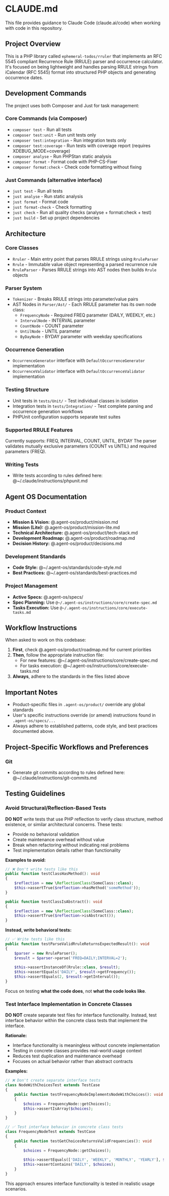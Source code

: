 # CLAUDE.md

This file provides guidance to Claude Code (claude.ai/code) when working with code in this repository.

## Project Overview

This is a PHP library called `ephemeral-todos/rruler` that implements an RFC 5545 compliant Recurrence Rule (RRULE) parser and occurrence calculator. It's focused on being lightweight and handles parsing RRULE strings from iCalendar (RFC 5545) format into structured PHP objects and generating occurrence dates.

## Development Commands

The project uses both Composer and Just for task management:

### Core Commands (via Composer)
- `composer test` - Run all tests
- `composer test:unit` - Run unit tests only
- `composer test:integration` - Run integration tests only
- `composer test:coverage` - Run tests with coverage report (requires XDEBUG_MODE=coverage)
- `composer analyse` - Run PHPStan static analysis
- `composer format` - Format code with PHP-CS-Fixer
- `composer format:check` - Check code formatting without fixing

### Just Commands (alternative interface)
- `just test` - Run all tests
- `just analyse` - Run static analysis
- `just format` - Format code
- `just format-check` - Check formatting
- `just check` - Run all quality checks (analyse + format:check + test)
- `just build` - Set up project dependencies

## Architecture

### Core Classes
- `Rruler` - Main entry point that parses RRULE strings using `RruleParser`
- `Rrule` - Immutable value object representing a parsed recurrence rule
- `RruleParser` - Parses RRULE strings into AST nodes then builds `Rrule` objects

### Parser System  
- `Tokenizer` - Breaks RRULE strings into parameter/value pairs
- AST Nodes in `Parser/Ast/` - Each RRULE parameter has its own node class:
  - `FrequencyNode` - Required FREQ parameter (DAILY, WEEKLY, etc.)
  - `IntervalNode` - INTERVAL parameter  
  - `CountNode` - COUNT parameter
  - `UntilNode` - UNTIL parameter
  - `ByDayNode` - BYDAY parameter with weekday specifications

### Occurrence Generation
- `OccurrenceGenerator` interface with `DefaultOccurrenceGenerator` implementation
- `OccurrenceValidator` interface with `DefaultOccurrenceValidator` implementation

### Testing Structure
- Unit tests in `tests/Unit/` - Test individual classes in isolation
- Integration tests in `tests/Integration/` - Test complete parsing and occurrence generation workflows
- PHPUnit configuration supports separate test suites

### Supported RRULE Features
Currently supports: FREQ, INTERVAL, COUNT, UNTIL, BYDAY
The parser validates mutually exclusive parameters (COUNT vs UNTIL) and required parameters (FREQ).

### Writing Tests
- Write tests according to rules defined here: @~/.claude/instructions/phpunit.md
## Agent OS Documentation

### Product Context
- **Mission & Vision:** @.agent-os/product/mission.md
- **Mission (Lite):** @.agent-os/product/mission-lite.md
- **Technical Architecture:** @.agent-os/product/tech-stack.md
- **Development Roadmap:** @.agent-os/product/roadmap.md
- **Decision History:** @.agent-os/product/decisions.md

### Development Standards
- **Code Style:** @~/.agent-os/standards/code-style.md
- **Best Practices:** @~/.agent-os/standards/best-practices.md

### Project Management
- **Active Specs:** @.agent-os/specs/
- **Spec Planning:** Use `@~/.agent-os/instructions/core/create-spec.md`
- **Tasks Execution:** Use `@~/.agent-os/instructions/core/execute-tasks.md`

## Workflow Instructions

When asked to work on this codebase:

1. **First**, check @.agent-os/product/roadmap.md for current priorities
2. **Then**, follow the appropriate instruction file:
   - For new features: @~/.agent-os/instructions/core/create-spec.md
   - For tasks execution: @~/.agent-os/instructions/core/execute-tasks.md
3. **Always**, adhere to the standards in the files listed above

## Important Notes

- Product-specific files in `.agent-os/product/` override any global standards
- User's specific instructions override (or amend) instructions found in `.agent-os/specs/...`
- Always adhere to established patterns, code style, and best practices documented above.

## Project-Specific Workflows and Preferences

### Git
- Generate git commits according to rules defined here: @~/.claude/instructions/git-commits.md

## Testing Guidelines

### Avoid Structural/Reflection-Based Tests

**DO NOT** write tests that use PHP reflection to verify class structure, method existence, or similar architectural concerns. These tests:

- Provide no behavioral validation
- Create maintenance overhead without value
- Break when refactoring without indicating real problems
- Test implementation details rather than functionality

**Examples to avoid:**
```php
// ❌ Don't write tests like this
public function testClassHasMethod(): void
{
    $reflection = new \ReflectionClass(SomeClass::class);
    $this->assertTrue($reflection->hasMethod('someMethod'));
}

public function testClassIsAbstract(): void
{
    $reflection = new \ReflectionClass(SomeClass::class);
    $this->assertTrue($reflection->isAbstract());
}
```

**Instead, write behavioral tests:**
```php
// ✅ Write tests like this
public function testParseValidRruleReturnsExpectedResult(): void
{
    $parser = new RruleParser();
    $result = $parser->parse('FREQ=DAILY;INTERVAL=2');
    
    $this->assertInstanceOf(Rrule::class, $result);
    $this->assertEquals('DAILY', $result->getFrequency());
    $this->assertEquals(2, $result->getInterval());
}
```

Focus on testing **what the code does**, not **what the code looks like**.

### Test Interface Implementation in Concrete Classes

**DO NOT** create separate test files for interface functionality. Instead, test interface behavior within the concrete class tests that implement the interface.

**Rationale:**
- Interface functionality is meaningless without concrete implementation
- Testing in concrete classes provides real-world usage context
- Reduces test duplication and maintenance overhead
- Focuses on actual behavior rather than abstract contracts

**Examples:**

```php
// ❌ Don't create separate interface tests
class NodeWithChoicesTest extends TestCase
{
    public function testFrequencyNodeImplementsNodeWithChoices(): void
    {
        $choices = FrequencyNode::getChoices();
        $this->assertIsArray($choices);
    }
}

// ✅ Test interface behavior in concrete class tests
class FrequencyNodeTest extends TestCase
{
    public function testGetChoicesReturnsValidFrequencies(): void
    {
        $choices = FrequencyNode::getChoices();
        
        $this->assertEquals(['DAILY', 'WEEKLY', 'MONTHLY', 'YEARLY'], $choices);
        $this->assertContains('DAILY', $choices);
    }
}
```

This approach ensures interface functionality is tested in realistic usage scenarios.
